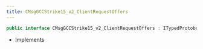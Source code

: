 ```yaml
---
title: CMsgGCCStrike15_v2_ClientRequestOffers
---
```


```csharp
public interface CMsgGCCStrike15_v2_ClientRequestOffers : ITypedProtobuf<CMsgGCCStrike15_v2_ClientRequestOffers>, INativeHandle
```

- Implements

